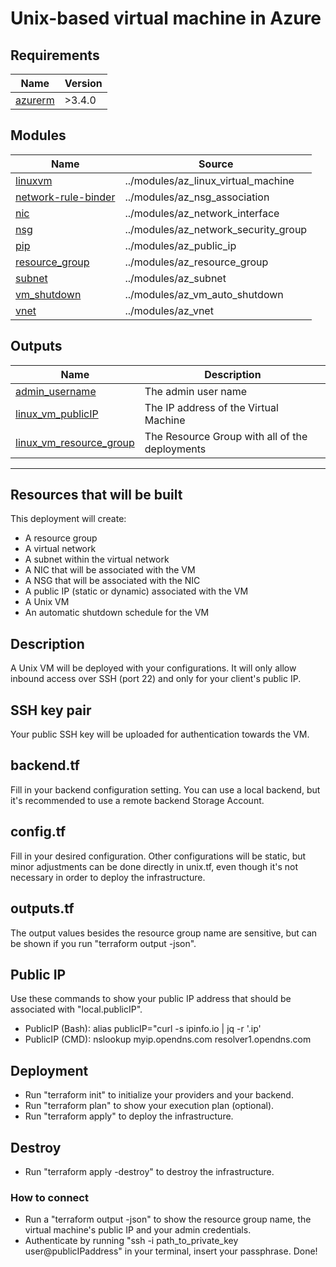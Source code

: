 # Unix-based virtual machine in Azure
## Requirements

| Name | Version |
|------|---------|
| <a name="requirement_azurerm"></a> [azurerm](#requirement\_azurerm) | >3.4.0 |

## Modules

| Name | Source 
|------|--------|
| <a name="module_linuxvm"></a> [linuxvm](#module\_linuxvm) | ../modules/az_linux_virtual_machine | n/a |
| <a name="module_network-rule-binder"></a> [network-rule-binder](#module\_network-rule-binder) | ../modules/az_nsg_association | n/a |
| <a name="module_nic"></a> [nic](#module\_nic) | ../modules/az_network_interface | n/a |
| <a name="module_nsg"></a> [nsg](#module\_nsg) | ../modules/az_network_security_group | n/a |
| <a name="module_pip"></a> [pip](#module\_pip) | ../modules/az_public_ip | n/a |
| <a name="module_resource_group"></a> [resource\_group](#module\_resource\_group) | ../modules/az_resource_group | n/a |
| <a name="module_subnet"></a> [subnet](#module\_subnet) | ../modules/az_subnet | n/a |
| <a name="module_vm_shutdown"></a> [vm\_shutdown](#module\_vm\_shutdown) | ../modules/az_vm_auto_shutdown | n/a |
| <a name="module_vnet"></a> [vnet](#module\_vnet) | ../modules/az_vnet | n/a |

## Outputs

| Name | Description |
|------|-------------|
| <a name="output_admin_username"></a> [admin\_username](#output\_admin\_username) | The admin user name |
| <a name="output_linux_vm_publicIP"></a> [linux\_vm\_publicIP](#output\_linux\_vm\_publicIP) | The IP address of the Virtual Machine |
| <a name="output_linux_vm_resource_group"></a> [linux\_vm\_resource\_group](#output\_linux\_vm\_resource\_group) | The Resource Group with all of the deployments |
---

## Resources that will be built
This deployment will create:
- A resource group
- A virtual network
- A subnet within the virtual network
- A NIC that will be associated with the VM
- A NSG that will be associated with the NIC
- A public IP (static or dynamic) associated with the VM
- A Unix VM
- An automatic shutdown schedule for the VM

## Description
A Unix VM will be deployed with your configurations. It will only allow inbound access over SSH (port 22) and only for your client's public IP.

## SSH key pair
Your public SSH key will be uploaded for authentication towards the VM.

## backend.tf
Fill in your backend configuration setting. You can use a local backend, but it's recommended to use a remote backend Storage Account.  

## config.tf
Fill in your desired configuration. Other configurations will be static, but minor adjustments can be done directly in unix.tf, even though it's not necessary in order to deploy the infrastructure.

## outputs.tf
The output values besides the resource group name are sensitive, but can be shown if you run "terraform output -json".

## Public IP
Use these commands to show your public IP address that should be associated with "local.publicIP". 
- PublicIP (Bash): alias publicIP="curl -s ipinfo.io | jq -r '.ip'    
- PublicIP (CMD): nslookup myip.opendns.com resolver1.opendns.com

## Deployment
- Run "terraform init" to initialize your providers and your backend. 
- Run "terraform plan" to show your execution plan (optional). 
- Run "terraform apply" to deploy the infrastructure.

## Destroy
- Run "terraform apply -destroy" to destroy the infrastructure.

### How to connect
- Run a "terraform output -json" to show the resource group name, the virtual machine's public IP and your admin credentials.
- Authenticate by running "ssh -i path_to_private_key user@publicIPaddress" in your terminal, insert your passphrase. Done!